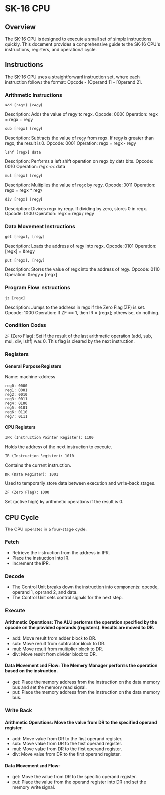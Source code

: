 # SK-16 CPU

## Overview
The SK-16 CPU is designed to execute a small set of simple instructions quickly. This document provides a comprehensive guide to the SK-16 CPU's instructions, registers, and operational cycle.

## Instructions
The SK-16 CPU uses a straightforward instruction set, where each instruction follows the format: Opcode - [Operand 1] - [Operand 2].

### Arithmetic Instructions
```
add [regx] [regy]
```
Description: Adds the value of regy to regx.
Opcode: 0000
Operation: regx = regx + regy
```
sub [regx] [regy]
```
Description: Subtracts the value of regy from regx. If regy is greater than regx, the result is 0.
Opcode: 0001
Operation: regx = regx - regy
```
lshf [regx] data
```
Description: Performs a left shift operation on regx by data bits.
Opcode: 0010
Operation: regx << data
```
mul [regx] [regy]
```

Description: Multiplies the value of regx by regy.
Opcode: 0011
Operation: regx = regx * regy
```
div [regx] [regy]
```
Description: Divides regx by regy. If dividing by zero, stores 0 in regx.
Opcode: 0100
Operation: regx = regx / regy
### Data Movement Instructions
```
get [regx], [regy]
```
Description: Loads the address of regy into regx.
Opcode: 0101
Operation: [regx] = &regy
```
put [regx], [regy]
```
Description: Stores the value of regx into the address of regy.
Opcode: 0110
Operation: &regy = [regx]
### Program Flow Instructions
```
jz [regx]
```
Description: Jumps to the address in regx if the Zero Flag (ZF) is set.
Opcode: 1000
Operation: If ZF == 1, then IR = [regx]; otherwise, do nothing.
### Condition Codes
```ZF``` (Zero Flag): Set if the result of the last arithmetic operation (add, sub, mul, div, lshf) was 0. This flag is cleared by the next instruction.
### Registers
#### General Purpose Registers
Name: machine-address
```
reg0: 0000
reg1: 0001
reg2: 0010
reg3: 0011
reg4: 0100
reg5: 0101
reg6: 0110
reg7: 0111
```
#### CPU Registers
```
IPR (Instruction Pointer Register): 1100
```
Holds the address of the next instruction to execute.
```
IR (Instruction Register): 1010
```
Contains the current instruction.
```
DR (Data Register): 1001
```
Used to temporarily store data between execution and write-back stages.
```
ZF (Zero Flag): 1000
```
Set (active high) by arithmetic operations if the result is 0.
## CPU Cycle
The CPU operates in a four-stage cycle:

### Fetch

- Retrieve the instruction from the address in IPR.
- Place the instruction into IR.
- Increment the IPR.

### Decode

- The Control Unit breaks down the instruction into components: opcode, operand 1, operand 2, and data.
- The Control Unit sets control signals for the next step.
### Execute

#### Arithmetic Operations: The ALU performs the operation specified by the opcode on the provided operands (registers). Results are moved to DR.
- add: Move result from adder block to DR.
- sub: Move result from subtractor block to DR.
- mul: Move result from multiplier block to DR.
- div: Move result from divider block to DR.
#### Data Movement and Flow: The Memory Manager performs the operation based on the instruction.
- get: Place the memory address from the instruction on the data memory bus and set the memory read signal.
- put: Place the memory address from the instruction on the data memory bus.
### Write Back

#### Arithmetic Operations: Move the value from DR to the specified operand register.
- add: Move value from DR to the first operand register.
- sub: Move value from DR to the first operand register.
- mul: Move value from DR to the first operand register.
- div: Move value from DR to the first operand register.
#### Data Movement and Flow:
- get: Move the value from DR to the specific operand register.
- put: Place the value from the operand register into DR and set the memory write signal.
